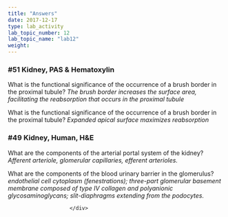 ```yaml
---
title: "Answers"
date: 2017-12-17
type: lab_activity
lab_topic_number: 12
lab_topic_name: "lab12"
weight: 
---
```

<div class="entrybody">
						<h3>#51 Kidney, <span class="caps">PAS </span>&amp; Hematoxylin</h3>

<p>What is the functional significance of the occurrence of a brush border in the proximal tubule? <em>The brush border increases the surface area, facilitating the reabsorption that occurs in the proximal tubule</em></p>

<p>What is the functional significance of the occurrence of a brush border in the proximal tubule?  <em>Expanded apical surface maximizes reabsorption</em></p>

<h3>#49 Kidney, Human, <span class="caps">H&amp;E</span></h3>

<p>What are the components of the arterial portal system of the kidney? <em>Afferent arteriole, glomerular capillaries, efferent arterioles.</em></p>

<p>What are the components of the blood urinary barrier in the glomerulus?  <em>endothelial cell cytoplasm (fenestrations); three-part glomerular basement membrane composed of type IV collagen and polyanionic glycosaminoglycans; slit-diaphragms extending from the podocytes.</em></p>
						
						
						</div>